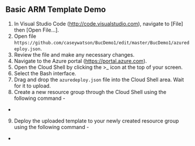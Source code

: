 ## Basic ARM Template Demo

1. In Visual Studio Code (http://code.visualstudio.com), navigate to [File] then [Open File...].
2. Open file ```https://github.com/caseywatson/BucDemo1/edit/master/BucDemo1/azuredeploy.json```.
3. Review the file and make any necessary changes.
4. Navigate to the Azure portal (https://portal.azure.com).
5. Open the Cloud Shell by clicking the >_ icon at the top of your screen.
6. Select the Bash interface.
7. Drag and drop the ```azuredeploy.json``` file into the Cloud Shell area. Wait for it to upload.
8. Create a new resource group through the Cloud Shell using the following command -
  - ```az group create --name [your resource group name] --location [group location (e.g., francecentral)]
9. Deploy the uploaded template to your newly created resource group using the following command -
  - ```az group deployment create --resource-group [name of resource group created in previous step] --template-file "azuredeploy.json"
